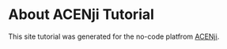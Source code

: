 # About ACENji Tutorial

This site tutorial was generated for the no-code platfrom <a href="https://ACENji.com" target=_self >ACENji</a>.
 

